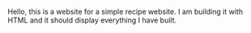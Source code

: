 Hello, this is a website for a simple recipe website. I am building it with HTML and it should display everything I have built.
